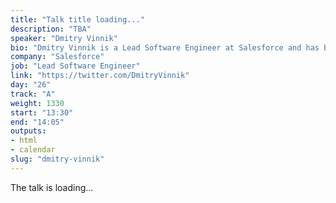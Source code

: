 ```yaml
---
title: "Talk title loading..."
description: "TBA"
speaker: "Dmitry Vinnik"
bio: "Dmitry Vinnik is a Lead Software Engineer at Salesforce and has been passionate about Software Quality since the very beginning of his career. He started out as a Quality Engineer, and was able to bring test expertise into his current Software Engineering role to ensure delivery of a high quality product. Dmitry is also a Scrum Master focused on making his team more efficient and productive. His background involves studying medicine and bioinformatics in addition to software and quality engineering."
company: "Salesforce"
job: "Lead Software Engineer"
link: "https://twitter.com/DmitryVinnik"
day: "26"
track: "A"
weight: 1330
start: "13:30"
end: "14:05"
outputs:
- html
- calendar
slug: "dmitry-vinnik"
---
```


The talk is loading...